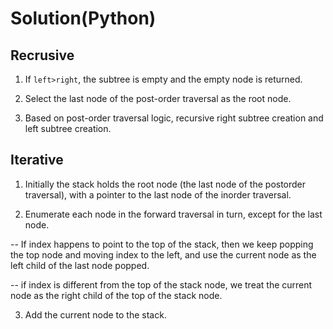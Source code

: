 # Solution(Python)

## Recrusive
1.  If `left>right`,  the subtree is empty and the empty node is returned.

2. Select the last node of the post-order traversal as the root node.

3. Based on post-order traversal logic, recursive right subtree creation and left subtree creation.

## Iterative

1. Initially the stack holds the root node (the last node of the postorder traversal), with a pointer to the last node of the inorder traversal.

2. Enumerate each node in the forward traversal in turn, except for the last node.

-- If index happens to point to the top of the stack, then we keep popping the top node and moving index to the left, and use the current node as the left child of the last node popped.

-- if index is different from the top of the stack node, we treat the current node as the right child of the top of the stack node.

3. Add the current node to the stack.